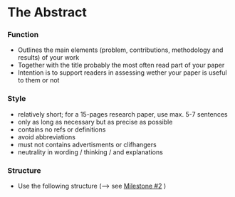 # The Abstract

### Function 

* Outlines the main elements (problem, contributions, methodology and results) of your work
* Together with the title probably the most often read part of your paper
* Intention is to support readers in assessing wether your paper is useful to them or not 

### Style

* relatively short; for a 15-pages research paper, use max. 5-7 sentences
* only as long as necessary but as precise as possible
* contains no refs or definitions
* avoid abbreviations
* must not contains advertisments or clifhangers
* neutrality in wording / thinking / and explanations


### Structure

* Use the following structure (--> see [Milestone #2](../milestone2.md) )